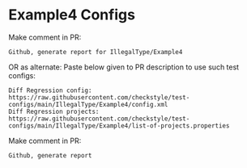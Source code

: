 # Example4 Configs
Make comment in PR:
```
Github, generate report for IllegalType/Example4
```
OR as alternate:
Paste below given to PR description to use such test configs:
```
Diff Regression config: https://raw.githubusercontent.com/checkstyle/test-configs/main/IllegalType/Example4/config.xml
Diff Regression projects: https://raw.githubusercontent.com/checkstyle/test-configs/main/IllegalType/Example4/list-of-projects.properties
```
Make comment in PR:
```
Github, generate report
```
